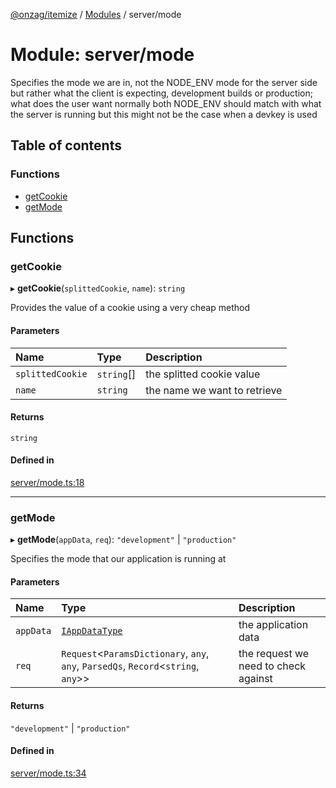 [@onzag/itemize](../README.md) / [Modules](../modules.md) / server/mode

# Module: server/mode

Specifies the mode we are in, not the NODE_ENV mode for the server side but rather what
the client is expecting, development builds or production; what does the user want
normally both NODE_ENV should match with what the server is running but this
might not be the case when a devkey is used

## Table of contents

### Functions

- [getCookie](server_mode.md#getcookie)
- [getMode](server_mode.md#getmode)

## Functions

### getCookie

▸ **getCookie**(`splittedCookie`, `name`): `string`

Provides the value of a cookie using a very cheap method

#### Parameters

| Name | Type | Description |
| :------ | :------ | :------ |
| `splittedCookie` | `string`[] | the splitted cookie value |
| `name` | `string` | the name we want to retrieve |

#### Returns

`string`

#### Defined in

[server/mode.ts:18](https://github.com/onzag/itemize/blob/73e0c39e/server/mode.ts#L18)

___

### getMode

▸ **getMode**(`appData`, `req`): ``"development"`` \| ``"production"``

Specifies the mode that our application is running at

#### Parameters

| Name | Type | Description |
| :------ | :------ | :------ |
| `appData` | [`IAppDataType`](../interfaces/server.IAppDataType.md) | the application data |
| `req` | `Request`\<`ParamsDictionary`, `any`, `any`, `ParsedQs`, `Record`\<`string`, `any`\>\> | the request we need to check against |

#### Returns

``"development"`` \| ``"production"``

#### Defined in

[server/mode.ts:34](https://github.com/onzag/itemize/blob/73e0c39e/server/mode.ts#L34)
